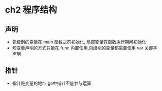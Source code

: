 # ch2 程序结构

## 声明
- 包级别的变量在 main 函数之前初始化, 局部变量在函数执行期间初始化
- 短变量声明的方式只能在 func 内部使用,包级别的变量都需要使用 var 关键字声明

## 指针
- 指针是变量的地址,go中指针不能参与运算